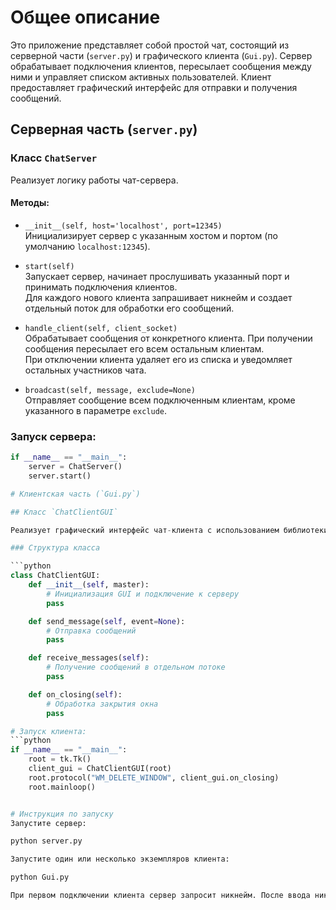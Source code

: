 # Общее описание

Это приложение представляет собой простой чат, состоящий из серверной части (`server.py`) и графического клиента (`Gui.py`). Сервер обрабатывает подключения клиентов, пересылает сообщения между ними и управляет списком активных пользователей. Клиент предоставляет графический интерфейс для отправки и получения сообщений.

## Серверная часть (`server.py`)

### Класс `ChatServer`

Реализует логику работы чат-сервера.

#### Методы:

- `__init__(self, host='localhost', port=12345)`  
  Инициализирует сервер с указанным хостом и портом (по умолчанию `localhost:12345`).

- `start(self)`  
  Запускает сервер, начинает прослушивать указанный порт и принимать подключения клиентов.  
  Для каждого нового клиента запрашивает никнейм и создает отдельный поток для обработки его сообщений.

- `handle_client(self, client_socket)`  
  Обрабатывает сообщения от конкретного клиента. При получении сообщения пересылает его всем остальным клиентам.  
  При отключении клиента удаляет его из списка и уведомляет остальных участников чата.

- `broadcast(self, message, exclude=None)`  
  Отправляет сообщение всем подключенным клиентам, кроме указанного в параметре `exclude`.

### Запуск сервера:

```python
if __name__ == "__main__":
    server = ChatServer()
    server.start()

# Клиентская часть (`Gui.py`)

## Класс `ChatClientGUI`

Реализует графический интерфейс чат-клиента с использованием библиотеки Tkinter.

### Структура класса

```python
class ChatClientGUI:
    def __init__(self, master):
        # Инициализация GUI и подключение к серверу
        pass

    def send_message(self, event=None):
        # Отправка сообщений
        pass

    def receive_messages(self):
        # Получение сообщений в отдельном потоке
        pass

    def on_closing(self):
        # Обработка закрытия окна
        pass

# Запуск клиента:
```python
if __name__ == "__main__":
    root = tk.Tk()
    client_gui = ChatClientGUI(root)
    root.protocol("WM_DELETE_WINDOW", client_gui.on_closing)
    root.mainloop()


# Инструкция по запуску
Запустите сервер:

python server.py

Запустите один или несколько экземпляров клиента:

python Gui.py

При первом подключении клиента сервер запросит никнейм. После ввода никнейма можно начинать обмен сообщениями.
